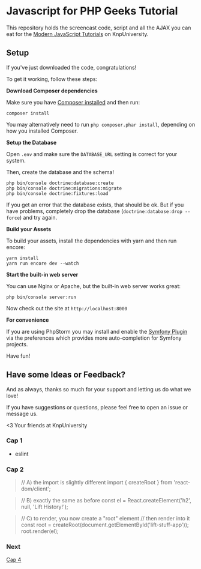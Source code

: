 Javascript for PHP Geeks Tutorial
=================================

This repository holds the screencast code, script and all the AJAX
you can eat for the [Modern JavaScript Tutorials](http://knpuniversity.com/tracks/javascript#modern-javascript)
on KnpUniversity.

## Setup

If you've just downloaded the code, congratulations!

To get it working, follow these steps:

**Download Composer dependencies**

Make sure you have [Composer installed](https://getcomposer.org/download/)
and then run:

```
composer install
```

You may alternatively need to run `php composer.phar install`, depending
on how you installed Composer.

**Setup the Database**

Open `.env` and make sure the `DATABASE_URL` setting is
correct for your system.

Then, create the database and the schema!

```
php bin/console doctrine:database:create
php bin/console doctrine:migrations:migrate
php bin/console doctrine:fixtures:load
```

If you get an error that the database exists, that should
be ok. But if you have problems, completely drop the
database (`doctrine:database:drop --force`) and try again.

**Build your Assets**

To build your assets, install the dependencies with yarn and then
run encore:

```
yarn install
yarn run encore dev --watch
```

**Start the built-in web server**

You can use Nginx or Apache, but the built-in web server works
great:

```
php bin/console server:run
```

Now check out the site at `http://localhost:8000`

**For convenience**

If you are using PhpStorm you may install and enable
the [Symfony Plugin](https://plugins.jetbrains.com/idea/plugin/7219-symfony-plugin)
via the preferences which provides more auto-completion for Symfony projects.  

Have fun!

## Have some Ideas or Feedback?

And as always, thanks so much for your support and letting us do what
we love!

If you have suggestions or questions, please feel free to
open an issue or message us.

<3 Your friends at KnpUniversity


### Cap 1
* eslint

### Cap 2
> // A) the import is slightly different
import { createRoot } from 'react-dom/client';


>// B) exactly the same as before
const el = React.createElement('h2', null, 'Lift History!');

>// C) to render, you now create a "root" element
//    then render into it
const root = createRoot(document.getElementById('lift-stuff-app'));
root.render(el);

### Next
[Cap 4](https://symfonycasts.com/screencast/reactjs/react-component#play)
